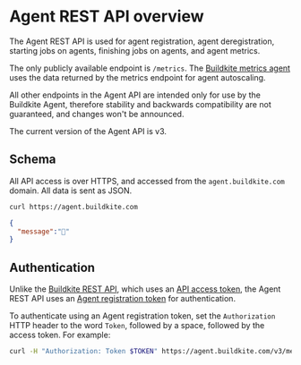# Agent REST API overview

The Agent REST API is used for agent registration, agent deregistration, starting jobs on agents, finishing jobs on agents, and agent metrics.

The only publicly available endpoint is `/metrics`. The [Buildkite metrics agent](https://github.com/buildkite/buildkite-agent-metrics) uses the data returned by the metrics endpoint for agent autoscaling.

All other endpoints in the Agent API are intended only for use by the Buildkite Agent, therefore stability and backwards compatibility are not guaranteed, and changes won't be announced.

The current version of the Agent API is v3.

## Schema

All API access is over HTTPS, and accessed from the `agent.buildkite.com` domain. All data is sent as JSON.

```bash
curl https://agent.buildkite.com
```

```json
{
  "message":"👋"
}
```

## Authentication

Unlike the [Buildkite REST API](/docs/apis/rest-api), which uses an [API access token](/docs/apis/rest-api#authentication), the Agent REST API uses an [Agent registration token](/docs/agent/v3/tokens) for authentication.

To authenticate using an Agent registration token, set the `Authorization` HTTP header to the word `Token`, followed by a space, followed by the access token. For example:

```bash
curl -H "Authorization: Token $TOKEN" https://agent.buildkite.com/v3/metrics
```
